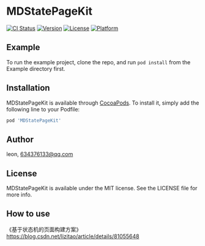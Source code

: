 # MDStatePageKit

[![CI Status](http://img.shields.io/travis/lizitao000/MDStatePageKit.svg?style=flat)](https://travis-ci.org/lizitao000/MDStatePageKit)
[![Version](https://img.shields.io/cocoapods/v/MDStatePageKit.svg?style=flat)](http://cocoapods.org/pods/MDStatePageKit)
[![License](https://img.shields.io/cocoapods/l/MDStatePageKit.svg?style=flat)](http://cocoapods.org/pods/MDStatePageKit)
[![Platform](https://img.shields.io/cocoapods/p/MDStatePageKit.svg?style=flat)](http://cocoapods.org/pods/MDStatePageKit)

## Example

To run the example project, clone the repo, and run `pod install` from the Example directory first.


## Installation

MDStatePageKit is available through [CocoaPods](http://cocoapods.org). To install
it, simply add the following line to your Podfile:

```ruby
pod 'MDStatePageKit'
```

## Author

leon, 634376133@qq.com

## License

MDStatePageKit is available under the MIT license. See the LICENSE file for more info.

## How to use
《基于状态机的页面构建方案》https://blog.csdn.net/lizitao/article/details/81055648
